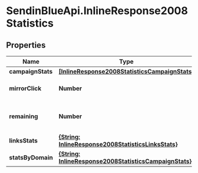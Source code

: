 # SendinBlueApi.InlineResponse2008Statistics

## Properties
Name | Type | Description | Notes
------------ | ------------- | ------------- | -------------
**campaignStats** | [**[InlineResponse2008StatisticsCampaignStats]**](InlineResponse2008StatisticsCampaignStats.md) |  | 
**mirrorClick** | **Number** | Number of clicks on mirror link | 
**remaining** | **Number** | Number of remaning emails to send | 
**linksStats** | [**{String: InlineResponse2008StatisticsLinksStats}**](InlineResponse2008StatisticsLinksStats.md) |  | 
**statsByDomain** | [**{String: InlineResponse2008StatisticsCampaignStats}**](InlineResponse2008StatisticsCampaignStats.md) |  | 


